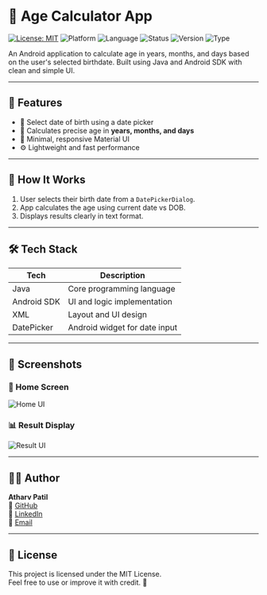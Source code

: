 # 🧮 Age Calculator App

[![License: MIT](https://img.shields.io/badge/License-MIT-blue.svg)](LICENSE)
![Platform](https://img.shields.io/badge/Platform-Android-green.svg)
![Language](https://img.shields.io/badge/Language-Java-yellow.svg)
![Status](https://img.shields.io/badge/Status-Completed-brightgreen.svg)
![Version](https://img.shields.io/badge/Version-1.0.0-blueviolet.svg)
![Type](https://img.shields.io/badge/Project%20Type-Portfolio%20App-orange.svg)

An Android application to calculate age in years, months, and days based on the user's selected birthdate. Built using Java and Android SDK with clean and simple UI.

---

## 🚀 Features

- 📆 Select date of birth using a date picker
- 🧮 Calculates precise age in **years, months, and days**
- 🎨 Minimal, responsive Material UI
- ⚙️ Lightweight and fast performance

---

## 🧠 How It Works

1. User selects their birth date from a `DatePickerDialog`.
2. App calculates the age using current date vs DOB.
3. Displays results clearly in text format.

---

## 🛠 Tech Stack

| Tech        | Description                  |
|-------------|------------------------------|
| Java        | Core programming language    |
| Android SDK | UI and logic implementation  |
| XML         | Layout and UI design         |
| DatePicker  | Android widget for date input|

---

## 📸 Screenshots

### 📆 Home Screen
![Home UI](screenshots/home_ui.png)

### 📊 Result Display
![Result UI](screenshots/result_ui.png)

---

## 🧑‍💻 Author

**Atharv Patil**  
🔗 [GitHub](https://github.com/your-username)  
🔗 [LinkedIn](https://linkedin.com/in/your-profile)  
📧 [Email](mailto:atharvpatil@example.com)

---

## 📄 License

This project is licensed under the MIT License.  
Feel free to use or improve it with credit. 🤝

